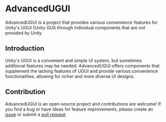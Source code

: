# AdvancedUGUI
AdvancedUGUI is a project that provides various convenience features for Unity's UGUI (Unity GUI) through individual components that are not provided by Unity.

## Introduction
Unity's UGUI is a convenient and simple UI system, but sometimes additional features may be needed. AdvancedUGUI offers components that supplement the lacking features of UGUI and provide various convenience functionalities, allowing for richer and more diverse UI designs.

## Contribution
AdvancedUGUI is an open-source project and contributions are welcome! If you find a bug or have ideas for feature improvements, please create an [issue](https://github.com/novemberi/AdvancedUGUI/issues) or submit a [pull request](https://github.com/novemberi/AdvancedUGUI/pulls).
